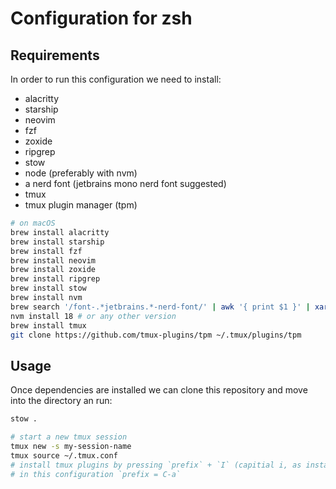 # Configuration for zsh

## Requirements

In order to run this configuration we need to install:

- alacritty
- starship
- neovim
- fzf
- zoxide
- ripgrep
- stow
- node (preferably with nvm)
- a nerd font (jetbrains mono nerd font suggested)
- tmux
- tmux plugin manager (tpm)

```bash
# on macOS
brew install alacritty
brew install starship
brew install fzf
brew install neovim
brew install zoxide
brew install ripgrep
brew install stow
brew install nvm
brew search '/font-.*jetbrains.*-nerd-font/' | awk '{ print $1 }' | xargs -I{} brew install --cask {} || true
nvm install 18 # or any other version
brew install tmux
git clone https://github.com/tmux-plugins/tpm ~/.tmux/plugins/tpm
```

## Usage

Once dependencies are installed we can clone this repository and move into the directory an run:

```bash
stow .

# start a new tmux session
tmux new -s my-session-name
tmux source ~/.tmux.conf
# install tmux plugins by pressing `prefix` + `I` (capitial i, as install)
# in this configuration `prefix = C-a`
```
